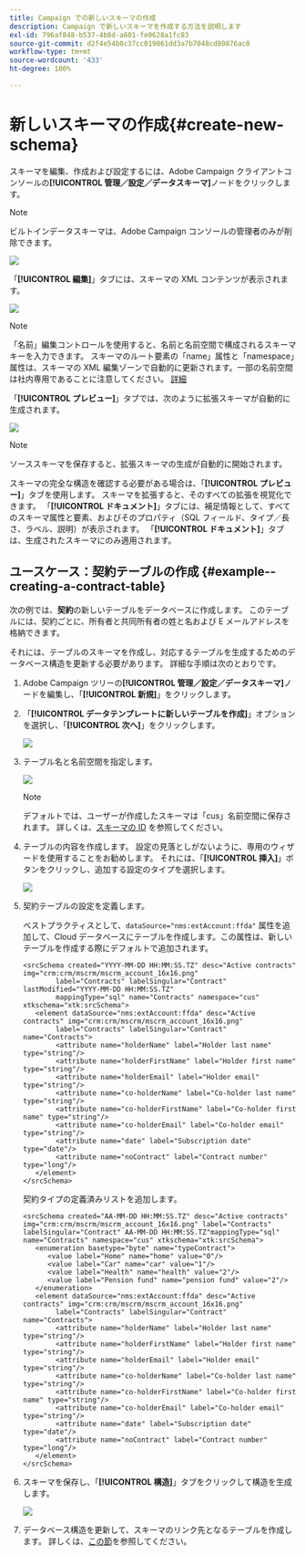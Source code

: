 ```yaml
---
title: Campaign での新しいスキーマの作成
description: Campaign で新しいスキーマを作成する方法を説明します
exl-id: 796af848-b537-4b8d-a601-fe0628a1fc83
source-git-commit: d2f4e54b0c37cc019061dd3a7b7048cd80876ac0
workflow-type: tm+mt
source-wordcount: '433'
ht-degree: 100%

---
```


# 新しいスキーマの作成{#create-new-schema}

スキーマを編集、作成および設定するには、Adobe Campaign クライアントコンソールの&#x200B;**[!UICONTROL 管理／設定／データスキーマ]**&#x200B;ノードをクリックします。

>[!NOTE]
>
>ビルトインデータスキーマは、Adobe Campaign コンソールの管理者のみが削除できます。

![](assets/schema_navtree.png)

「**[!UICONTROL 編集]**」タブには、スキーマの XML コンテンツが表示されます。

![](assets/schema_edition.png)

>[!NOTE]
>
>「名前」編集コントロールを使用すると、名前と名前空間で構成されるスキーマキーを入力できます。 スキーマのルート要素の「name」属性と「namespace」属性は、スキーマの XML 編集ゾーンで自動的に更新されます。一部の名前空間は社内専用であることに注意してください。 [詳細](schemas.md#reserved-namespaces)

「**[!UICONTROL プレビュー]**」タブでは、次のように拡張スキーマが自動的に生成されます。

![](assets/schema_edition2.png)

>[!NOTE]
>
>ソーススキーマを保存すると、拡張スキーマの生成が自動的に開始されます。

スキーマの完全な構造を確認する必要がある場合は、「**[!UICONTROL プレビュー]**」タブを使用します。 スキーマを拡張すると、そのすべての拡張を視覚化できます。 「**[!UICONTROL ドキュメント]**」タブには、補足情報として、すべてのスキーマ属性と要素、およびそのプロパティ（SQL フィールド、タイプ／長さ、ラベル、説明）が表示されます。 「**[!UICONTROL ドキュメント]**」タブは、生成されたスキーマにのみ適用されます。

## ユースケース：契約テーブルの作成 {#example--creating-a-contract-table}

次の例では、**契約**&#x200B;の新しいテーブルをデータベースに作成します。 このテーブルには、契約ごとに、所有者と共同所有者の姓と名および E メールアドレスを格納できます。

それには、テーブルのスキーマを作成し、対応するテーブルを生成するためのデータベース構造を更新する必要があります。 詳細な手順は次のとおりです。

1. Adobe Campaign ツリーの&#x200B;**[!UICONTROL 管理／設定／データスキーマ]**&#x200B;ノードを編集し、「**[!UICONTROL 新規]**」をクリックします。
1. 「**[!UICONTROL データテンプレートに新しいテーブルを作成]**」オプションを選択し、「**[!UICONTROL 次へ]**」をクリックします。

   ![](assets/create_new_schema.png)

1. テーブル名と名前空間を指定します。

   ![](assets/create_new_param.png)

   >[!NOTE]
   >
   >デフォルトでは、ユーザーが作成したスキーマは「cus」名前空間に保存されます。 詳しくは、[スキーマの ID](extend-schema.md#identification-of-a-schema) を参照してください。

1. テーブルの内容を作成します。 設定の見落としがないように、専用のウィザードを使用することをお勧めします。 それには、「**[!UICONTROL 挿入]**」ボタンをクリックし、追加する設定のタイプを選択します。

   ![](assets/create_new_content.png)

1. 契約テーブルの設定を定義します。

   ベストプラクティスとして、`dataSource="nms:extAccount:ffda"` 属性を追加して、Cloud データベースにテーブルを作成します。この属性は、新しいテーブルを作成する際にデフォルトで追加されます。

   ```
   <srcSchema created="YYYY-MM-DD HH:MM:SS.TZ" desc="Active contracts" img="crm:crm/mscrm/mscrm_account_16x16.png"
           label="Contracts" labelSingular="Contract" lastModified="YYYY-MM-DD HH:MM:SS.TZ"
           mappingType="sql" name="Contracts" namespace="cus" xtkschema="xtk:srcSchema">
      <element dataSource="nms:extAccount:ffda" desc="Active contracts" img="crm:crm/mscrm/mscrm_account_16x16.png"
           label="Contracts" labelSingular="Contract" name="Contracts">
           <attribute name="holderName" label="Holder last name" type="string"/>
           <attribute name="holderFirstName" label="Holder first name" type="string"/>
           <attribute name="holderEmail" label="Holder email" type="string"/>
           <attribute name="co-holderName" label="Co-holder last name" type="string"/>           
           <attribute name="co-holderFirstName" label="Co-holder first name" type="string"/>           
           <attribute name="co-holderEmail" label="Co-holder email" type="string"/>    
           <attribute name="date" label="Subscription date" type="date"/>     
           <attribute name="noContract" label="Contract number" type="long"/> 
      </element>
   </srcSchema>
   ```

   契約タイプの定義済みリストを追加します。

   ```
   <srcSchema created="AA-MM-DD HH:MM:SS.TZ" desc="Active contracts" img="crm:crm/mscrm/mscrm_account_16x16.png" label="Contracts" labelSingular="Contract" AA-MM-DD HH:MM:SS.TZ"mappingType="sql" name="Contracts" namespace="cus" xtkschema="xtk:srcSchema">
      <enumeration basetype="byte" name="typeContract">
         <value label="Home" name="home" value="0"/>
         <value label="Car" name="car" value="1"/>
         <value label="Health" name="health" value="2"/>
         <value label="Pension fund" name="pension fund" value="2"/>
      </enumeration>
      <element dataSource="nms:extAccount:ffda" desc="Active contracts" img="crm:crm/mscrm/mscrm_account_16x16.png"
           label="Contracts" labelSingular="Contract" name="Contracts">
           <attribute name="holderName" label="Holder last name" type="string"/>
           <attribute name="holderFirstName" label="Holder first name" type="string"/>
           <attribute name="holderEmail" label="Holder email" type="string"/>
           <attribute name="co-holderName" label="Co-holder last name" type="string"/>           
           <attribute name="co-holderFirstName" label="Co-holder first name" type="string"/>           
           <attribute name="co-holderEmail" label="Co-holder email" type="string"/>    
           <attribute name="date" label="Subscription date" type="date"/>     
           <attribute name="noContract" label="Contract number" type="long"/> 
      </element>
   </srcSchema>
   ```

1. スキーマを保存し、「**[!UICONTROL 構造]**」タブをクリックして構造を生成します。

   ![](assets/configuration_structure.png)

1. データベース構造を更新して、スキーマのリンク先となるテーブルを作成します。 詳しくは、[この節](update-database-structure.md)を参照してください。
